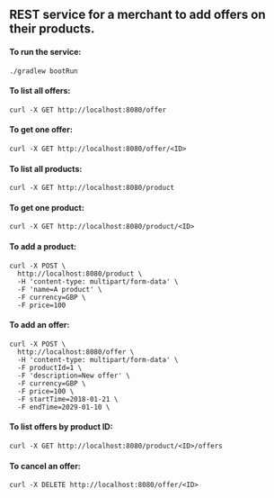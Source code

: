 ## REST service for a merchant to add offers on their products.

#### To run the service:
```
./gradlew bootRun
```

#### To list all offers:
```
curl -X GET http://localhost:8080/offer
```

#### To get one offer:
```
curl -X GET http://localhost:8080/offer/<ID>
```

#### To list all products:
```
curl -X GET http://localhost:8080/product
```

#### To get one product:
```
curl -X GET http://localhost:8080/product/<ID>
```

#### To add a product:
```
curl -X POST \
  http://localhost:8080/product \
  -H 'content-type: multipart/form-data' \
  -F 'name=A product' \
  -F currency=GBP \
  -F price=100
```

#### To add an offer:
```
curl -X POST \
  http://localhost:8080/offer \
  -H 'content-type: multipart/form-data' \
  -F productId=1 \
  -F 'description=New offer' \
  -F currency=GBP \
  -F price=100 \
  -F startTime=2018-01-21 \
  -F endTime=2029-01-10 \
```

#### To list offers by product ID:
```
curl -X GET http://localhost:8080/product/<ID>/offers
```

#### To cancel an offer:
```
curl -X DELETE http://localhost:8080/offer/<ID>
```
